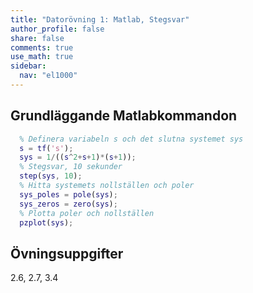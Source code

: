 ```yaml
---
title: "Datorövning 1: Matlab, Stegsvar"
author_profile: false
share: false
comments: true
use_math: true
sidebar:
  nav: "el1000"
---
```

## Grundläggande Matlabkommandon

```matlab
  % Definera variabeln s och det slutna systemet sys
  s = tf('s');
  sys = 1/((s^2+s+1)*(s+1));
  % Stegsvar, 10 sekunder
  step(sys, 10);
  % Hitta systemets nollställen och poler
  sys_poles = pole(sys);
  sys_zeros = zero(sys);
  % Plotta poler och nollställen
  pzplot(sys);
```


## Övningsuppgifter
2.6, 2.7, 3.4
